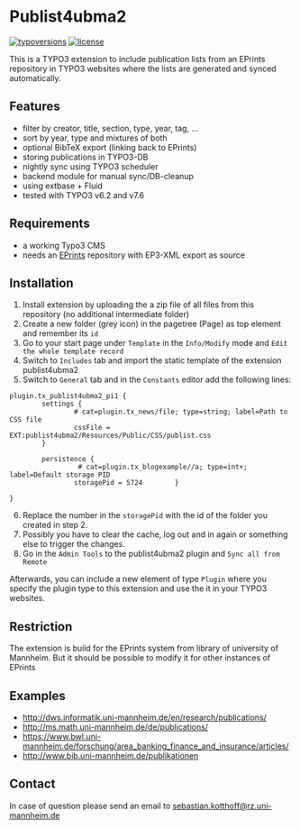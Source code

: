 # Publist4ubma2

[![typoversions](https://img.shields.io/badge/TYPO3-6.2,%207.6-blue.svg?style=flat.svg)](https://github.com/UB-Mannheim/publist4ubma2#requirements)
[![license](https://img.shields.io/badge/license-GPL%202.0-yellow.svg?style=flat)](https://github.com/UB-Mannheim/publist4ubma2/blob/master/LICENSE)

This is a TYPO3 extension to include publication lists from an EPrints repository
in TYPO3 websites where the lists are generated and synced automatically.

## Features
- filter by creator, title, section, type, year, tag, ...
- sort by year, type and mixtures of both
- optional BibTeX export (linking back to EPrints)
- storing publications in TYPO3-DB
- nightly sync using TYPO3 scheduler
- backend module for manual sync/DB-cleanup
- using extbase + Fluid
- tested with TYPO3 v6.2 and v7.6

## Requirements
- a working Typo3 CMS
- needs an [EPrints](http://www.eprints.org) repository with EP3-XML export as source

## Installation

1. Install extension by uploading the a zip file of all files from this repository (no additional intermediate folder)
2. Create a new folder (grey icon) in the pagetree (Page) as top element and remember its `id`
3. Go to your start page under `Template` in the `Info/Modify` mode and `Edit the whole template record`
4. Switch to `Includes` tab and import the static template of the extension publist4ubma2
5. Switch to `General` tab and in the `Constants` editor add the following lines:
```typoscript
plugin.tx_publist4ubma2_pi1 {
        settings {
                # cat=plugin.tx_news/file; type=string; label=Path to CSS file
                cssFile = EXT:publist4ubma2/Resources/Public/CSS/publist.css
        }

        persistence {
                 # cat=plugin.tx_blogexample//a; type=int+; label=Default storage PID
                storagePid = 5724        }

}
```
6. Replace the number in the `storagePid` with the id of the folder you created in step 2.
7. Possibly you have to clear the cache, log out and in again or something else to trigger the changes.
8. Go in the `Admin Tools` to the publist4ubma2 plugin and `Sync all from Remote`

Afterwards, you can include a new element of type `Plugin` where you specify the plugin type to this extension and use the it in your TYPO3 websites.

## Restriction
The extension is build for the EPrints system from library of university of Mannheim.
But it should be possible to modify it for other instances of EPrints

## Examples
- http://dws.informatik.uni-mannheim.de/en/research/publications/
- http://ms.math.uni-mannheim.de/de/publications/
- https://www.bwl.uni-mannheim.de/forschung/area_banking_finance_and_insurance/articles/
- http://www.bib.uni-mannheim.de/publikationen

## Contact
In case of question please send an email to sebastian.kotthoff@rz.uni-mannheim.de

